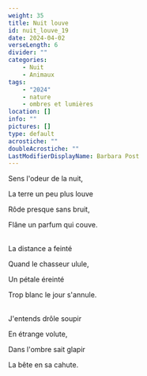 ```yaml
---
weight: 35
title: Nuit louve
id: nuit_louve_19
date: 2024-04-02
verseLength: 6
divider: ""
categories:
    - Nuit
    - Animaux
tags:
    - "2024"
    - nature
    - ombres et lumières
location: []
info: ""
pictures: []
type: default
acrostiche: ""
doubleAcrostiche: ""
LastModifierDisplayName: Barbara Post
---
```

Sens l'odeur de la nuit,

La terre un peu plus louve

Rôde presque sans bruit,

Flâne un parfum qui couve.

 \
La distance a feinté

Quand le chasseur ulule,

Un pétale éreinté

Trop blanc le jour s'annule.

 \
J'entends drôle soupir

En étrange volute,

Dans l'ombre sait glapir

La bête en sa cahute.
